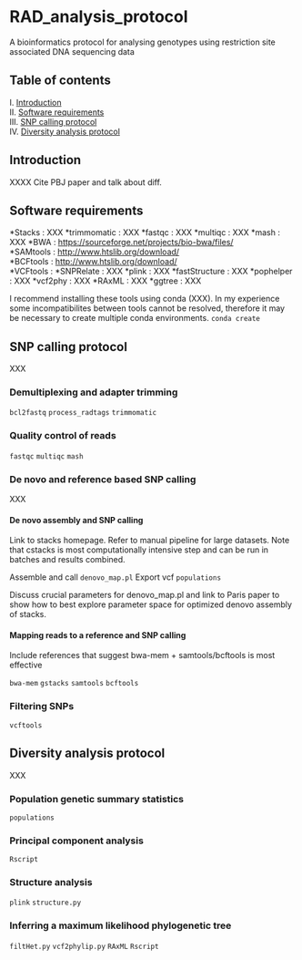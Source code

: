 # RAD_analysis_protocol
A bioinformatics protocol for analysing genotypes using restriction site associated DNA sequencing data

## Table of contents
I. [Introduction](#Introduction)  
II. [Software requirements](#Software-requirements)  
III. [SNP calling protocol](#SNP-calling-protocol)  
IV. [Diversity analysis protocol](#Diversity-analysis-protocol)  


## Introduction <a name="Introduction"></a>  
XXXX Cite PBJ paper and talk about diff.

## Software requirements <a name="Software-requirements"></a>
*Stacks : XXX
*trimmomatic : XXX
*fastqc : XXX
*multiqc : XXX
*mash : XXX
*BWA : https://sourceforge.net/projects/bio-bwa/files/    
*SAMtools : http://www.htslib.org/download/        
*BCFtools : http://www.htslib.org/download/  
*VCFtools :
*SNPRelate : XXX
*plink : XXX
*fastStructure : XXX
*pophelper : XXX
*vcf2phy : XXX
*RAxML : XXX
*ggtree : XXX

I recommend installing these tools using conda (XXX). In my experience some incompatibilites between tools cannot be resolved, therefore it may be necessary to create multiple conda environments.
`conda create`

## SNP calling protocol <a name="SNP-calling-protocol"></a>  
XXX
### Demultiplexing and adapter trimming
``bcl2fastq``
``process_radtags``
``trimmomatic``

### Quality control of reads
``fastqc``
``multiqc``
``mash``

### De novo and reference based SNP calling
XXX

#### De novo assembly and SNP calling
Link to stacks homepage. Refer to manual pipeline for large datasets. Note that cstacks is most computationally intensive step and can be run in batches and results combined.

Assemble and call
``denovo_map.pl``
Export vcf
``populations``

Discuss crucial parameters for denovo_map.pl and link to Paris paper to show how to best explore parameter space for optimized denovo assembly of stacks.

#### Mapping reads to a reference and SNP calling

Include references that suggest bwa-mem + samtools/bcftools is most effective

``bwa-mem`` 
``gstacks``
``samtools``
``bcftools``

### Filtering SNPs

``vcftools`` 

## Diversity analysis protocol <a name="Diversity-analysis-protocol"></a>  
XXX

### Population genetic summary statistics
``populations`` 

### Principal component analysis

``Rscript``

### Structure analysis
``plink`` 
``structure.py`` 

### Inferring a maximum likelihood phylogenetic tree
``filtHet.py``
``vcf2phylip.py``
``RAxML``
``Rscript``
